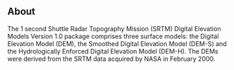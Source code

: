 ## About

The 1 second Shuttle Radar Topography Mission (SRTM) Digital Elevation Models Version 1.0 package comprises three surface models: the Digital Elevation Model (DEM), the Smoothed Digital Elevation Model (DEM-S) and the Hydrologically Enforced Digital Elevation Model (DEM-H). The DEMs were derived from the SRTM data acquired by NASA in February 2000.
